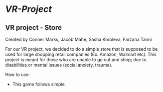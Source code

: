 # ***VR-Project***
## VR project - Store 

Created by Conner Marks, Jacob Mahe, Sasha Koroleva, Farzana Tanni 

For our VR project, we decided to do a simple store that is supposed to be used for large shopping retail companies (Ex. Amazon, Walmart etc). This project is meant for those who are unable to go out and shop; due to disabilities or mental issues (social anxiety, trauma). 

How to use:
- This game follows simple
